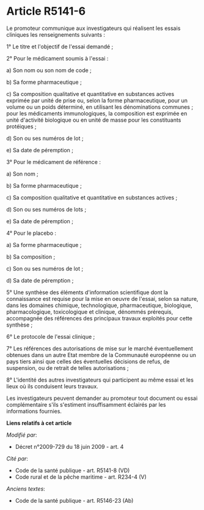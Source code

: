 # Article R5141-6

Le promoteur communique aux investigateurs qui réalisent les essais cliniques les renseignements suivants : 

1° Le titre et l'objectif de l'essai demandé ; 

2° Pour le médicament soumis à l'essai : 

a) Son nom ou son nom de code ; 

b) Sa forme pharmaceutique ; 

c) Sa composition qualitative et quantitative en substances actives exprimée par unité de prise ou, selon la forme
pharmaceutique, pour un volume ou un poids déterminé, en utilisant les dénominations communes ; pour les médicaments
immunologiques, la composition est exprimée en unité d'activité biologique ou en unité de masse pour les constituants
protéiques ; 

d) Son ou ses numéros de lot ; 

e) Sa date de péremption ; 

3° Pour le médicament de référence : 

a) Son nom ; 

b) Sa forme pharmaceutique ; 

c) Sa composition qualitative et quantitative en substances actives ; 

d) Son ou ses numéros de lots ; 

e) Sa date de péremption ; 

4° Pour le placebo : 

a) Sa forme pharmaceutique ; 

b) Sa composition ; 

c) Son ou ses numéros de lot ; 

d) Sa date de péremption ; 

5° Une synthèse des éléments d'information scientifique dont la connaissance est requise pour la mise en oeuvre de l'essai,
selon sa nature, dans les domaines chimique, technologique, pharmaceutique, biologique, pharmacologique, toxicologique et
clinique, dénommés prérequis, accompagnée des références des principaux travaux exploités pour cette synthèse ; 

6° Le protocole de l'essai clinique    ; 

7° Les références des autorisations de mise sur le marché éventuellement obtenues dans un autre Etat membre de la Communauté
européenne ou un pays tiers ainsi que celles des éventuelles décisions de refus, de suspension, ou de retrait de telles
autorisations ; 

8° L'identité des autres investigateurs qui participent au même essai et les lieux où ils conduisent leurs travaux. 

Les investigateurs peuvent demander au promoteur tout document ou essai complémentaire s'ils s'estiment insuffisamment
éclairés par les informations fournies.

**Liens relatifs à cet article**

_Modifié par_:

  - Décret n°2009-729 du 18 juin 2009 - art. 4

_Cité par_:

  - Code de la santé publique - art. R5141-8 (VD)
  - Code rural et de la pêche maritime - art. R234-4 (V)

_Anciens textes_:

  - Code de la santé publique - art. R5146-23 (Ab)
